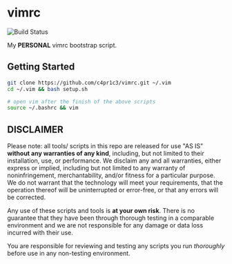 # vimrc

![Build Status](https://www.travis-ci.org/c4pr1c3/vimrc.svg?branch=ubuntu)

My **PERSONAL** vimrc bootstrap script.

## Getting Started

```bash
git clone https://github.com/c4pr1c3/vimrc.git ~/.vim
cd ~/.vim && bash setup.sh

# open vim after the finish of the above scripts
source ~/.bashrc && vim
```

## DISCLAIMER

Please note: all tools/ scripts in this repo are released for use "AS IS" **without any warranties of any kind**,
including, but not limited to their installation, use, or performance. We disclaim any and all warranties, either
express or implied, including but not limited to any warranty of noninfringement, merchantability, and/or fitness
for a particular purpose. We do not warrant that the technology will meet your requirements, that the operation
thereof will be uninterrupted or error-free, or that any errors will be corrected.

Any use of these scripts and tools is **at your own risk**. There is no guarantee that they have been through
thorough testing in a comparable environment and we are not responsible for any damage or data loss incurred with
their use.

You are responsible for reviewing and testing any scripts you run *thoroughly* before use in any non-testing
environment.

